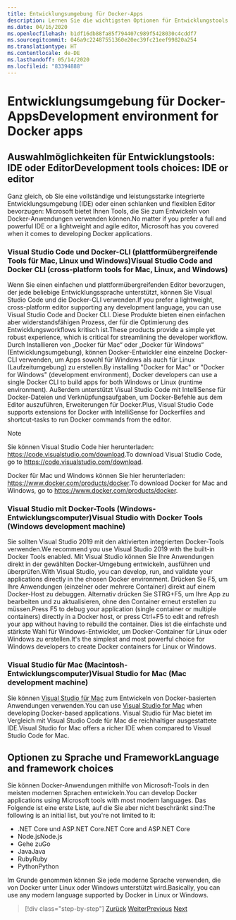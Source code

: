 ```yaml
---
title: Entwicklungsumgebung für Docker-Apps
description: Lernen Sie die wichtigsten Optionen für Entwicklungstools kennen, die den Docker-Entwicklungslebenszyklus unterstützen.
ms.date: 04/16/2020
ms.openlocfilehash: b1df16db88fa85f794407c989f5428030c4cddf7
ms.sourcegitcommit: 046a9c22487551360e20ec39fc21eef99820a254
ms.translationtype: HT
ms.contentlocale: de-DE
ms.lasthandoff: 05/14/2020
ms.locfileid: "83394888"
---
```

# <a name="development-environment-for-docker-apps"></a><span data-ttu-id="d6140-103">Entwicklungsumgebung für Docker-Apps</span><span class="sxs-lookup"><span data-stu-id="d6140-103">Development environment for Docker apps</span></span>

## <a name="development-tools-choices-ide-or-editor"></a><span data-ttu-id="d6140-104">Auswahlmöglichkeiten für Entwicklungstools: IDE oder Editor</span><span class="sxs-lookup"><span data-stu-id="d6140-104">Development tools choices: IDE or editor</span></span>

<span data-ttu-id="d6140-105">Ganz gleich, ob Sie eine vollständige und leistungsstarke integrierte Entwicklungsumgebung (IDE) oder einen schlanken und flexiblen Editor bevorzugen: Microsoft bietet Ihnen Tools, die Sie zum Entwickeln von Docker-Anwendungen verwenden können.</span><span class="sxs-lookup"><span data-stu-id="d6140-105">No matter if you prefer a full and powerful IDE or a lightweight and agile editor, Microsoft has you covered when it comes to developing Docker applications.</span></span>

### <a name="visual-studio-code-and-docker-cli-cross-platform-tools-for-mac-linux-and-windows"></a><span data-ttu-id="d6140-106">Visual Studio Code und Docker-CLI (plattformübergreifende Tools für Mac, Linux und Windows)</span><span class="sxs-lookup"><span data-stu-id="d6140-106">Visual Studio Code and Docker CLI (cross-platform tools for Mac, Linux, and Windows)</span></span>

<span data-ttu-id="d6140-107">Wenn Sie einen einfachen und plattformübergreifenden Editor bevorzugen, der jede beliebige Entwicklungssprache unterstützt, können Sie Visual Studio Code und die Docker-CLI verwenden.</span><span class="sxs-lookup"><span data-stu-id="d6140-107">If you prefer a lightweight, cross-platform editor supporting any development language, you can use Visual Studio Code and Docker CLI.</span></span> <span data-ttu-id="d6140-108">Diese Produkte bieten einen einfachen aber widerstandsfähigen Prozess, der für die Optimierung des Entwicklungsworkflows kritisch ist.</span><span class="sxs-lookup"><span data-stu-id="d6140-108">These products provide a simple yet robust experience, which is critical for streamlining the developer workflow.</span></span> <span data-ttu-id="d6140-109">Durch Installieren von „Docker für Mac“ oder „Docker für Windows“ (Entwicklungsumgebung), können Docker-Entwickler eine einzelne Docker-CLI verwenden, um Apps sowohl für Windows als auch für Linux (Laufzeitumgebung) zu erstellen.</span><span class="sxs-lookup"><span data-stu-id="d6140-109">By installing "Docker for Mac" or "Docker for Windows" (development environment), Docker developers can use a single Docker CLI to build apps for both Windows or Linux (runtime environment).</span></span> <span data-ttu-id="d6140-110">Außerdem unterstützt Visual Studio Code mit IntelliSense für Docker-Dateien und Verknüpfungsaufgaben, um Docker-Befehle aus dem Editor auszuführen, Erweiterungen für Docker.</span><span class="sxs-lookup"><span data-stu-id="d6140-110">Plus, Visual Studio Code supports extensions for Docker with IntelliSense for Dockerfiles and shortcut-tasks to run Docker commands from the editor.</span></span>

> [!NOTE]
> <span data-ttu-id="d6140-111">Sie können Visual Studio Code hier herunterladen: <https://code.visualstudio.com/download>.</span><span class="sxs-lookup"><span data-stu-id="d6140-111">To download Visual Studio Code, go to <https://code.visualstudio.com/download>.</span></span>
>
> <span data-ttu-id="d6140-112">Docker für Mac und Windows können Sie hier herunterladen: <https://www.docker.com/products/docker>.</span><span class="sxs-lookup"><span data-stu-id="d6140-112">To download Docker for Mac and Windows, go to <https://www.docker.com/products/docker>.</span></span>

### <a name="visual-studio-with-docker-tools-windows-development-machine"></a><span data-ttu-id="d6140-113">Visual Studio mit Docker-Tools (Windows-Entwicklungscomputer)</span><span class="sxs-lookup"><span data-stu-id="d6140-113">Visual Studio with Docker Tools (Windows development machine)</span></span>

<span data-ttu-id="d6140-114">Sie sollten Visual Studio 2019 mit den aktivierten integrierten Docker-Tools verwenden.</span><span class="sxs-lookup"><span data-stu-id="d6140-114">We recommend you use Visual Studio 2019 with the built-in Docker Tools enabled.</span></span> <span data-ttu-id="d6140-115">Mit Visual Studio können Sie Ihre Anwendungen direkt in der gewählten Docker-Umgebung entwickeln, ausführen und überprüfen.</span><span class="sxs-lookup"><span data-stu-id="d6140-115">With Visual Studio, you can develop, run, and validate your applications directly in the chosen Docker environment.</span></span> <span data-ttu-id="d6140-116">Drücken Sie F5, um Ihre Anwendungen (einzelner oder mehrere Container) direkt auf einem Docker-Host zu debuggen. Alternativ drücken Sie STRG+F5, um Ihre App zu bearbeiten und zu aktualisieren, ohne den Container erneut erstellen zu müssen.</span><span class="sxs-lookup"><span data-stu-id="d6140-116">Press F5 to debug your application (single container or multiple containers) directly in a Docker host, or press Ctrl+F5 to edit and refresh your app without having to rebuild the container.</span></span> <span data-ttu-id="d6140-117">Dies ist die einfachste und stärkste Wahl für Windows-Entwickler, um Docker-Container für Linux oder Windows zu erstellen.</span><span class="sxs-lookup"><span data-stu-id="d6140-117">It's the simplest and most powerful choice for Windows developers to create Docker containers for Linux or Windows.</span></span>

### <a name="visual-studio-for-mac-mac-development-machine"></a><span data-ttu-id="d6140-118">Visual Studio für Mac (Macintosh-Entwicklungscomputer)</span><span class="sxs-lookup"><span data-stu-id="d6140-118">Visual Studio for Mac (Mac development machine)</span></span>

<span data-ttu-id="d6140-119">Sie können [Visual Studio für Mac](https://visualstudio.microsoft.com/vs/mac/?utm_medium=microsoft&utm_source=docs.microsoft.com&utm_campaign=inline+link) zum Entwickeln von Docker-basierten Anwendungen verwenden.</span><span class="sxs-lookup"><span data-stu-id="d6140-119">You can use [Visual Studio for Mac](https://visualstudio.microsoft.com/vs/mac/?utm_medium=microsoft&utm_source=docs.microsoft.com&utm_campaign=inline+link) when developing Docker-based applications.</span></span> <span data-ttu-id="d6140-120">Visual Studio für Mac bietet im Vergleich mit Visual Studio Code für Mac die reichhaltiger ausgestattete IDE.</span><span class="sxs-lookup"><span data-stu-id="d6140-120">Visual Studio for Mac offers a richer IDE when compared to Visual Studio Code for Mac.</span></span>

## <a name="language-and-framework-choices"></a><span data-ttu-id="d6140-121">Optionen zu Sprache und Framework</span><span class="sxs-lookup"><span data-stu-id="d6140-121">Language and framework choices</span></span>

<span data-ttu-id="d6140-122">Sie können Docker-Anwendungen mithilfe von Microsoft-Tools in den meisten modernen Sprachen entwickeln.</span><span class="sxs-lookup"><span data-stu-id="d6140-122">You can develop Docker applications using Microsoft tools with most modern languages.</span></span> <span data-ttu-id="d6140-123">Das Folgende ist eine erste Liste, auf die Sie aber nicht beschränkt sind:</span><span class="sxs-lookup"><span data-stu-id="d6140-123">The following is an initial list, but you're not limited to it:</span></span>

- <span data-ttu-id="d6140-124">.NET Core und ASP.NET Core</span><span class="sxs-lookup"><span data-stu-id="d6140-124">.NET Core and ASP.NET Core</span></span>
- <span data-ttu-id="d6140-125">Node.js</span><span class="sxs-lookup"><span data-stu-id="d6140-125">Node.js</span></span>
- <span data-ttu-id="d6140-126">Gehe zu</span><span class="sxs-lookup"><span data-stu-id="d6140-126">Go</span></span>
- <span data-ttu-id="d6140-127">Java</span><span class="sxs-lookup"><span data-stu-id="d6140-127">Java</span></span>
- <span data-ttu-id="d6140-128">Ruby</span><span class="sxs-lookup"><span data-stu-id="d6140-128">Ruby</span></span>
- <span data-ttu-id="d6140-129">Python</span><span class="sxs-lookup"><span data-stu-id="d6140-129">Python</span></span>

<span data-ttu-id="d6140-130">Im Grunde genommen können Sie jede moderne Sprache verwenden, die von Docker unter Linux oder Windows unterstützt wird.</span><span class="sxs-lookup"><span data-stu-id="d6140-130">Basically, you can use any modern language supported by Docker in Linux or Windows.</span></span>

>[!div class="step-by-step"]
><span data-ttu-id="d6140-131">[Zurück](deploy-azure-kubernetes-service.md)
>[Weiter](docker-apps-inner-loop-workflow.md)</span><span class="sxs-lookup"><span data-stu-id="d6140-131">[Previous](deploy-azure-kubernetes-service.md)
[Next](docker-apps-inner-loop-workflow.md)</span></span>
